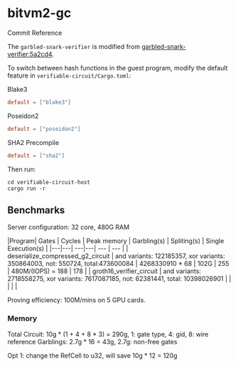 # bitvm2-gc



Commit Reference

The `garbled-snark-verifier` is modified from [garbled-snark-verifier:5a2cd4](https://github.com/BitVM/garbled-snark-verifier/commit/5a2cd4dc6cb19e37adb1b3ab94414e01d1e8b338).

To switch between hash functions in the guest program, modify the default feature in `verifiable-circuit/Cargo.toml`:

Blake3
```toml
default = ["blake3"]
```

Poseidon2
```toml
default = ["poseidon2"]
```

SHA2 Precompile
```toml
default = ["sha2"]
```

Then run:
```shell
cd verifiable-circuit-host
cargo run -r
```

## Benchmarks
Server configuration: 32 core, 480G RAM

|Program| Gates | Cycles | Peak memory | Garbling(s) | Spliting(s) | Single Execution(s) |
|---|---| ---|---| --- | --- |
| deserialize_compressed_g2_circuit | and variants: 122185357, xor variants: 350864003, not: 550724, total:473600084 |  4268330910 * 68 | 102G | 255 | 480M/(IOPS) = 188 |  178 |
| groth16_verifier_circuit | and variants: 2718558275, xor variants: 7617087185, not: 62381441, total: 10398026901 |  |  |  |  |   


Proving efficiency:  100M/mins on 5 GPU cards.


### Memory
Total Circuit: 10g * (1 + 4 + 8 * 3) = 290g, 1: gate type, 4: gid, 8: wire reference 
Garblings: 2.7g * 16 = 43g, 2.7g: non-free gates 

Opt 1: change the RefCell to u32, will save 10g * 12 = 120g

